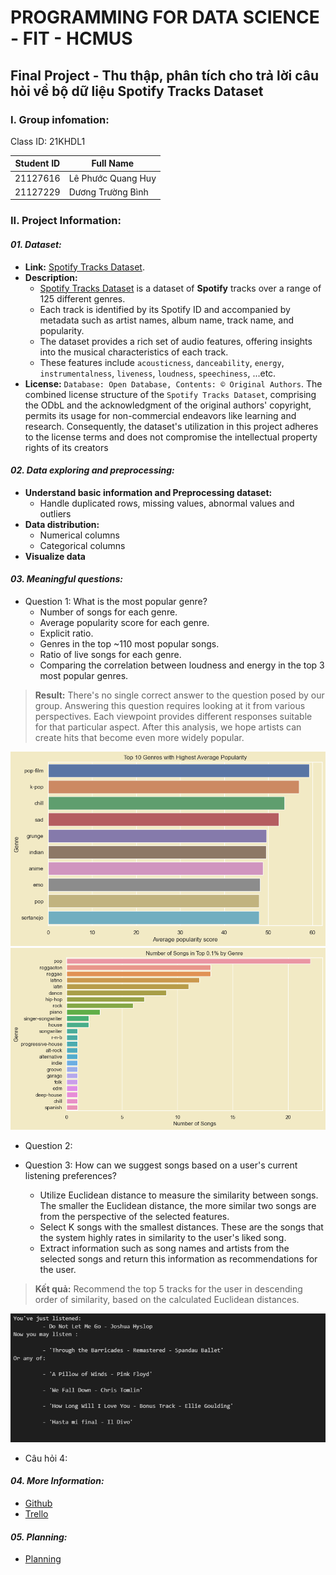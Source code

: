 # PROGRAMMING FOR DATA SCIENCE - FIT - HCMUS
## Final Project - Thu thập, phân tích cho trả lời câu hỏi về bộ dữ liệu Spotify Tracks Dataset
### I. Group infomation:

Class ID: 21KHDL1

|Student ID|Full Name|
|---|---|
|21127616|Lê Phước Quang Huy|
|21127229|Dương Trường Bình|

### II. Project Information:
#### **_01. Dataset:_**
- **Link:** [Spotify Tracks Dataset](https://www.kaggle.com/datasets/maharshipandya/-spotify-tracks-dataset).
- **Description:**
    - [Spotify Tracks Dataset](https://www.kaggle.com/datasets/maharshipandya/-spotify-tracks-dataset) is a dataset of **Spotify** tracks over a range of 125 different genres.  
    - Each track is identified by its Spotify ID and accompanied by metadata such as artist names, album name, track name, and popularity.
    - The dataset provides a rich set of audio features, offering insights into the musical characteristics of each track.
    - These features include `acousticness`, `danceability`, `energy`, 
    `instrumentalness`, `liveness`, `loudness`, `speechiness`, ...etc.
- **License:** `Database: Open Database, Contents: © Original Authors`. The combined license structure of the `Spotify Tracks Dataset`, comprising the ODbL and the acknowledgment of the original authors' copyright, permits its usage for non-commercial endeavors like learning and research. Consequently, the dataset's utilization in this project adheres to the license terms and does not compromise the intellectual property rights of its creators 


#### **_02. Data exploring and preprocessing:_**
- **Understand basic information and Preprocessing dataset:**
    - Handle duplicated rows, missing values, abnormal values and outliers
- **Data distribution:**
    - Numerical columns
    - Categorical columns
- **Visualize data**

#### **_03. Meaningful questions:_**
- Question 1: What is the most popular genre?
    - Number of songs for each genre.
    - Average popularity score for each genre.
    - Explicit ratio.
    - Genres in the top ~110 most popular songs.
    - Ratio of live songs for each genre.
    - Comparing the correlation between loudness and energy in the top 3 most popular genres.

> **Result:** There's no single correct answer to the question posed by our group. Answering this question requires looking at it from various perspectives. Each viewpoint provides different responses suitable for that particular aspect. After this analysis, we hope artists can create hits that become even more widely popular.

![Top 10 Genres with Highest Average Popularity](./image/Q1-1.png)
![Number of Songs in Top 0.001% by Genre](./image/Q1-2.png)

- Question 2:

- Question 3: How can we suggest songs based on a user's current listening preferences?
    - Utilize Euclidean distance to measure the similarity between songs. The smaller the Euclidean distance, the more similar two songs are from the perspective of the selected features.
    - Select K songs with the smallest distances. These are the songs that the system highly rates in similarity to the user's liked song.
    - Extract information such as song names and artists from the selected songs and return this information as recommendations for the user.

> **Kết quả:** Recommend the top 5 tracks for the user in descending order of similarity, based on the calculated Euclidean distances.

![Recommend](./image/Q3.png)


- Câu hỏi 4:


#### **_04. More Information:_**
- [Github](https://github.com/duongtruongbinh/Prog4DS_FinalProject)
- [Trello](https://trello.com/b/TL2hTrzA/prog4dsfinalproject)

#### **_05. Planning:_**
- [Planning](https://docs.google.com/spreadsheets/d/1C74QGwhZZZx5uv8j9Z5kSmUOsvY673bq0KFGbLohAOI/edit?usp=sharing
)
